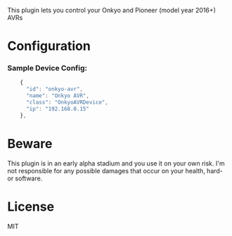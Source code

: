 This plugin lets you control your Onkyo and Pioneer (model year 2016+) AVRs

# Configuration

### Sample Device Config:
```javascript
    {
      "id": "onkyo-avr",
      "name": "Onkyo AVR",
      "class": "OnkyoAVRDevice",
      "ip": "192.168.0.15"
    },
```

# Beware
This plugin is in an early alpha stadium and you use it on your own risk.
I'm not responsible for any possible damages that occur on your health, hard- or software.

# License
MIT
